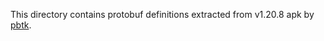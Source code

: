This directory contains protobuf definitions extracted from v1.20.8 apk by [pbtk](https://github.com/marin-m/pbtk).
